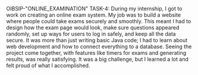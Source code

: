 OIBSIP-"ONLINE_EXAMINATION" TASK-4: 
During my internship, I got to work on creating an online exam system. My job was to build a website where people could take exams securely and smoothly. This meant I had to design how the exam page would look, make sure questions appeared randomly, set up ways for users to log in safely, and keep all the data secure. It was more than just writing basic Java code; I had to learn about web development and how to connect everything to a database. Seeing the project come together, with features like timers for exams and generating results, was really satisfying. It was a big challenge, but I learned a lot and felt proud of what I accomplished.
